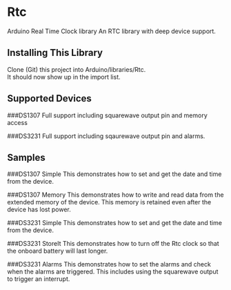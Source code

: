 # Rtc

Arduino Real Time Clock library
An RTC library with deep device support.

## Installing This Library

Clone (Git) this project into Arduino/libraries/Rtc.  
It should now show up in the import list.

## Supported Devices
###DS1307
Full support including squarewave output pin and memory access

###DS3231 
Full support including sqaurewave output pin and alarms.

## Samples
###DS1307 Simple
This demonstrates how to set and get the date and time from the device.

###DS1307 Memory
This demonstrates how to write and read data from the extended memory of the device.  This memory is retained even after the device has lost power.

###DS3231 Simple
This demonstrates how to set and get the date and time from the device.

###DS3231 StoreIt
This demonstrates how to turn off the Rtc clock so that the onboard battery will last longer.

###DS3231 Alarms
This demonstrates how to set the alarms and check when the alarms are triggered.  This includes using the squarewave output to trigger an interrupt.